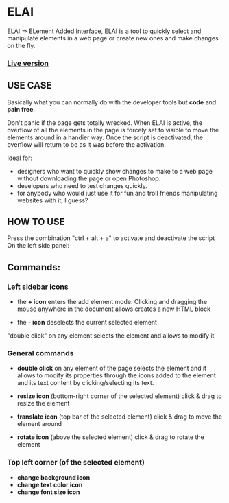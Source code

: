 # ELAI

ELAI => ELement Added Interface, ELAI is a tool to quickly select and manipulate elements in a web page or create new ones and make changes on the fly.

### [Live version](https://vanillapixel.github.io/ELAI/)

## USE CASE

Basically what you can normally do with the developer tools but **code** and **pain free**.

Don't panic if the page gets totally wrecked. When ELAI is active, the overflow of all the elements in the page is forcely set to visible to move the elements around in a handier way.
Once the script is deactivated, the overflow will return to be as it was before the activation.

Ideal for:

- designers who want to quickly show changes to make to a web page without downloading the page or open Photoshop.
- developers who need to test changes quickly.
- for anybody who would just use it for fun and troll friends manipulating websites with it, I guess?

## HOW TO USE

Press the combination "ctrl + alt + a" to activate and deactivate the script
On the left side panel:

## Commands:

### Left sidebar icons

- the **+ icon** enters the add element mode. Clicking and dragging the mouse anywhere in the document allows creates a new HTML block

- the **- icon** deselects the current selected element

"double click" on any element selects the element and allows to modify it

### General commands

- **double click** on any element of the page selects the element and it allows to modify its properties through the icons added to the element and its text content by clicking/selecting its text.

- **resize icon** (bottom-right corner of the selected element) click & drag to resize the element

- **translate icon** (top bar of the selected element) click & drag to move the element around

- **rotate icon** (above the selected element) click & drag to rotate the element

### Top left corner (of the selected element)

- **change background icon**
- **change text color icon**
- **change font size icon**
